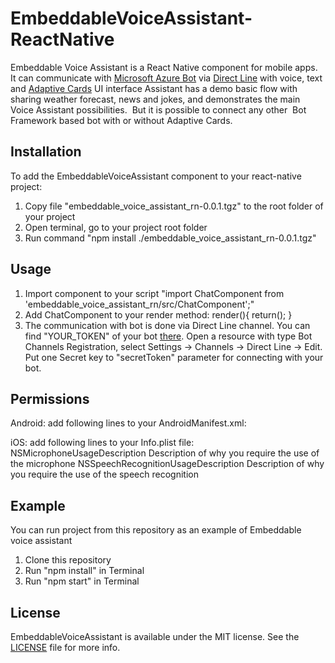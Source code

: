 # EmbeddableVoiceAssistant-ReactNative
Embeddable Voice Assistant is a React Native component for mobile apps. It can communicate with [Microsoft Azure Bot](https://dev.botframework.com) via [Direct Line](https://docs.microsoft.com/en-us/azure/bot-service/bot-service-channel-directline?view=azure-bot-service-4.0) with voice, text  and [Adaptive Cards](https://adaptivecards.io)  UI interface 
Assistant has a demo basic flow with sharing weather forecast, news and jokes, and demonstrates the main Voice Assistant possibilities.  But it is possible to connect any other  Bot Framework based bot with or without Adaptive Cards.

## Installation
To add the EmbeddableVoiceAssistant component to your react-native project:
1. Copy file "embeddable_voice_assistant_rn-0.0.1.tgz" to the root folder of your project
2. Open terminal, go to your project root folder
3. Run command "npm install ./embeddable_voice_assistant_rn-0.0.1.tgz" 

## Usage
1. Import component to your script "import ChatComponent from 'embeddable_voice_assistant_rn/src/ChatComponent';"
2. Add ChatComponent to your render method:
    render(){
     return(<ChatComponent 
          DirectLineSecretKey="Place your directline token here"
          HeaderTitle="Place your header title here"
          HeaderIconPass="Place path to your logo here"
      />);
    }
3. The communication with bot is done via Direct Line channel. You can find "YOUR_TOKEN" of your bot [there](https://portal.azure.com/#home). 
   Open a resource with type Bot Channels Registration, select Settings -> Channels -> Direct Line -> Edit. Put one Secret key to "secretToken" parameter for connecting with your bot.

## Permissions
Android: 
    add following lines to your AndroidManifest.xml:
        <uses-permission android:name="android.permission.WRITE_EXTERNAL_STORAGE" />
        <uses-permission android:name="android.permission.RECORD_AUDIO" />
        <queries>
            <intent>
                <action android:name="android.speech.RecognitionService"/>
            </intent>
        </queries>

iOS:
    add following lines to your Info.plist file:
        <key>NSMicrophoneUsageDescription</key>
        <string>Description of why you require the use of the microphone</string>
        <key>NSSpeechRecognitionUsageDescription</key>
        <string>Description of why you require the use of the speech recognition</string>

## Example
You can run project from this repository as an example of Embeddable voice assistant
1. Clone this repository 
2. Run "npm install" in Terminal
3. Run "npm start" in Terminal

## License
EmbeddableVoiceAssistant is available under the MIT license. See the [LICENSE](/LICENSE) file for more info.
